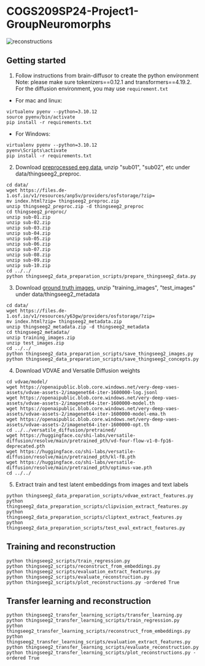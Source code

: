 # COGS209SP24-Project1-GroupNeuromorphs

![reconstructions](results/thingseeg2_preproc/sub-01/diffusion_recon_plot_ordered_by_performance.png)

## Getting started
1. Follow instructions from brain-diffusor to create the python environment\
Note: please make sure tokenizers==0.12.1 and transformers==4.19.2. For the diffusion environment, you may use `requirement.txt`

+ For mac and linux:
```
virtualenv pyenv --python=3.10.12
source pyenv/bin/activate
pip install -r requirements.txt
```
+ For Windows:
```
virtualenv pyenv --python=3.10.12
pyenv\Scripts\activate
pip install -r requirements.txt
```


2. Download [preprocessed eeg data](https://osf.io/anp5v/), unzip "sub01", "sub02", etc under data/thingseeg2_preproc.

```
cd data/
wget https://files.de-1.osf.io/v1/resources/anp5v/providers/osfstorage/?zip=
mv index.html?zip= thingseeg2_preproc.zip
unzip thingseeg2_preproc.zip -d thingseeg2_preproc
cd thingseeg2_preproc/
unzip sub-01.zip
unzip sub-02.zip
unzip sub-03.zip
unzip sub-04.zip
unzip sub-05.zip
unzip sub-06.zip
unzip sub-07.zip
unzip sub-08.zip
unzip sub-09.zip
unzip sub-10.zip
cd ../../
python thingseeg2_data_preparation_scripts/prepare_thingseeg2_data.py 
```

3. Download [ground truth images](https://osf.io/y63gw/), unzip "training_images", "test_images" under data/thingseeg2_metadata
```
cd data/
wget https://files.de-1.osf.io/v1/resources/y63gw/providers/osfstorage/?zip=
mv index.html?zip= thingseeg2_metadata.zip
unzip thingseeg2_metadata.zip -d thingseeg2_metadata
cd thingseeg2_metadata/
unzip training_images.zip
unzip test_images.zip
cd ../../
python thingseeg2_data_preparation_scripts/save_thingseeg2_images.py
python thingseeg2_data_preparation_scripts/save_thingseeg2_concepts.py
```

4. Download VDVAE and Versatile Diffusion weights
```
cd vdvae/model/
wget https://openaipublic.blob.core.windows.net/very-deep-vaes-assets/vdvae-assets-2/imagenet64-iter-1600000-log.jsonl
wget https://openaipublic.blob.core.windows.net/very-deep-vaes-assets/vdvae-assets-2/imagenet64-iter-1600000-model.th
wget https://openaipublic.blob.core.windows.net/very-deep-vaes-assets/vdvae-assets-2/imagenet64-iter-1600000-model-ema.th
wget https://openaipublic.blob.core.windows.net/very-deep-vaes-assets/vdvae-assets-2/imagenet64-iter-1600000-opt.th
cd ../../versatile_diffusion/pretrained/
wget https://huggingface.co/shi-labs/versatile-diffusion/resolve/main/pretrained_pth/vd-four-flow-v1-0-fp16-deprecated.pth
wget https://huggingface.co/shi-labs/versatile-diffusion/resolve/main/pretrained_pth/kl-f8.pth
wget https://huggingface.co/shi-labs/versatile-diffusion/resolve/main/pretrained_pth/optimus-vae.pth
cd ../../
```

5. Extract train and test latent embeddings from images and text labels
```
python thingseeg2_data_preparation_scripts/vdvae_extract_features.py 
python thingseeg2_data_preparation_scripts/clipvision_extract_features.py 
python thingseeg2_data_preparation_scripts/cliptext_extract_features.py 
python thingseeg2_data_preparation_scripts/test_eval_extract_features.py 
```
 
## Training and reconstruction
```
python thingseeg2_scripts/train_regression.py 
python thingseeg2_scripts/reconstruct_from_embeddings.py 
python thingseeg2_scripts/evaluation_extract_features.py 
python thingseeg2_scripts/evaluate_reconstruction.py 
python thingseeg2_scripts/plot_reconstructions.py -ordered True
```

## Transfer learning and reconstruction
```
python thingseeg2_transfer_learning_scripts/transfer_learning.py 
python thingseeg2_transfer_learning_scripts/train_regression.py 
python thingseeg2_transfer_learning_scripts/reconstruct_from_embeddings.py 
python thingseeg2_transfer_learning_scripts/evaluation_extract_features.py 
python thingseeg2_transfer_learning_scripts/evaluate_reconstruction.py 
python thingseeg2_transfer_learning_scripts/plot_reconstructions.py -ordered True
```
